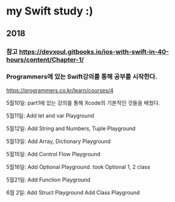 # my Swift study :)
## 2018

### 참고 <https://devxoul.gitbooks.io/ios-with-swift-in-40-hours/content/Chapter-1/>
### Programmers에 있는 Swift강의를 통해 공부를 시작한다.
 <https://programmers.co.kr/learn/courses/4>

5월10일: part1에 있는 강의를 통해 Xcode의 기본적인 것들을 배웠다.

5월11일: Add let and var Playground

5월12일: Add String and Numbers, Tuple Playground

5월13일: Add Array, Dictionary Playground

5월15일: Add Control Flow Playground

5월16일: Add Optional Playground. took Optional 1, 2 class

5월21일: Add Function Playground

6월 2일: Add Struct Playground
	 Add Class Playground
